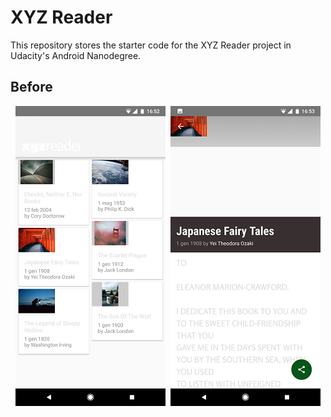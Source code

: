 # XYZ Reader 

This repository stores the starter code for the XYZ Reader project in Udacity's Android Nanodegree.

## Before
<p align="center">
<img src="docs/before-main.png" />&nbsp;
<img src="docs/before-detail.png" />
</p>